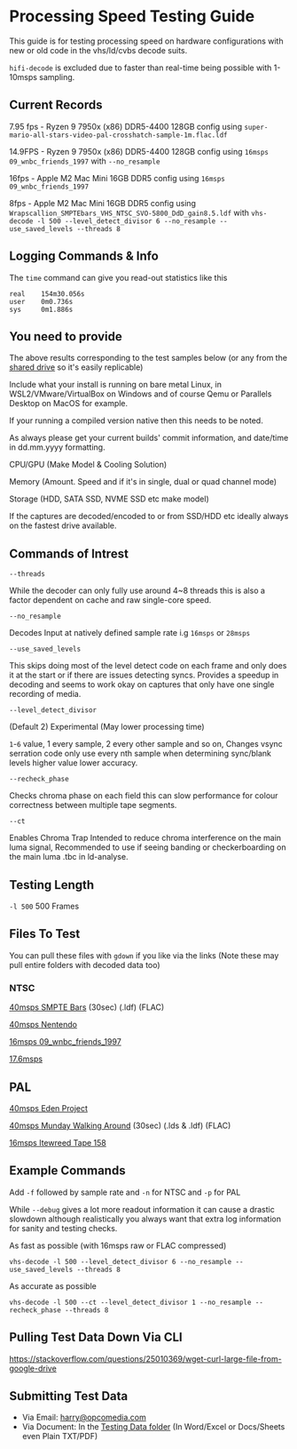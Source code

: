 # Processing Speed Testing Guide 

This guide is for testing processing speed on hardware configurations with new or old code in the vhs/ld/cvbs decode suits. 

`hifi-decode` is excluded due to faster than real-time being possible with 1-10msps sampling.


## Current Records 


7.95 fps - Ryzen 9 7950x (x86) DDR5-4400 128GB config using `super-mario-all-stars-video-pal-crosshatch-sample-1m.flac.ldf`

14.9FPS - Ryzen 9 7950x (x86) DDR5-4400 128GB config using `16msps 09_wnbc_friends_1997` with `--no_resample`

16fps   - Apple M2 Mac Mini 16GB DDR5 config using `16msps 09_wnbc_friends_1997`

8fps    - Apple M2 Mac Mini 16GB DDR5 config using `Wrapscallion_SMPTEbars_VHS_NTSC_SVO-5800_DdD_gain8.5.ldf` with `vhs-decode -l 500 --level_detect_divisor 6 --no_resample --use_saved_levels --threads 8`


## Logging Commands & Info 

The `time` command can give you read-out statistics like this

    real    154m30.056s
    user    0m0.736s
    sys     0m1.886s

## You need to provide

The above results corresponding to the test samples below (or any from the [shared drive](https://drive.google.com/drive/folders/1lzQWdFFfVclEQUDbuwngro0MCusOgPM6?usp=share_link) so it's easily replicable)

Include what your install is running on bare metal Linux, in WSL2/VMware/VirtualBox on Windows and of course Qemu or Parallels Desktop on MacOS for example.

If your running a compiled version native then this needs to be noted.

As always please get your current builds' commit information, and date/time in dd.mm.yyyy formatting. 

CPU/GPU (Make Model & Cooling Solution)

Memory (Amount. Speed and if it's in single, dual or quad channel mode)

Storage (HDD, SATA SSD, NVME SSD etc make model)

If the captures are decoded/encoded to or from SSD/HDD etc ideally always on the fastest drive available.

## Commands of Intrest 

`--threads` 

While the decoder can only fully use around 4~8 threads this is also a factor dependent on cache and raw single-core speed.

`--no_resample`

Decodes Input at natively defined sample rate i.g `16msps` or `28msps`

`--use_saved_levels`

This skips doing most of the level detect code on each frame and only does it at the start or if there are issues detecting syncs. Provides a speedup in decoding and seems to work okay on captures that only have one single recording of media.

`--level_detect_divisor`

(Default 2) Experimental (May lower processing time)

`1`-`6` value, 1 every sample, 2 every other sample and so on, Changes vsync serration code only use every nth sample when determining sync/blank levels higher value lower accuracy.

`--recheck_phase`

Checks chroma phase on each field this can slow performance for colour correctness between multiple tape segments. 

`--ct` 

Enables Chroma Trap Intended to reduce chroma interference on the main luma signal, Recommended to use if seeing banding or checkerboarding on the main luma .tbc in ld-analyse.

## Testing Length 

`-l 500` 500 Frames

## Files To Test 

You can pull these files with `gdown` if you like via the links (Note these may pull entire folders with decoded data too)

### NTSC 

[40msps SMPTE Bars](https://drive.google.com/drive/folders/1sJ0BexVDHAnXSbuJF3-cws1x0tAmxoiE?usp=share_link) (30sec) (.ldf) (FLAC)

[40msps Nentendo](https://drive.google.com/drive/folders/1cDSqBuzBN2LUfstNKLCz95O-iSMqUHLd?usp=sharing)

[16msps 09_wnbc_friends_1997](https://drive.google.com/file/d/1IQglz-azRjkgmYmbCzTl7zux4wfZjJbO/view?usp=sharing)

[17.6msps](https://drive.google.com/file/d/1JXc6MCFC4cGsXwuUxnHqNDSMlJHnadoy/view?usp=share_link)

## PAL 

[40msps Eden Project](https://drive.google.com/file/d/1N8ySlx526wXihG-TrYjiCS6XDPL7aXxO/view?usp=share_link)

[40msps Munday Walking Around](https://drive.google.com/open?id=1jCByYDcpWy-SqNZgBWxSmhWyVw30T90o&authuser=harry%40opcomedia.com&usp=drive_fs) (30sec) (.lds & .ldf) (FLAC)

[16msps Itewreed Tape 158](https://drive.google.com/file/d/1yid6udtcT5HbR0KyabzHqQU0UVxS-KJH/view?usp=sharing)

## Example Commands 

Add `-f` followed by sample rate and `-n` for NTSC and `-p` for PAL

While `--debug` gives a lot more readout information it can cause a drastic slowdown although realistically you always want that extra log information for sanity and testing checks.

As fast as possible (with 16msps raw or FLAC compressed)

`vhs-decode -l 500 --level_detect_divisor 6 --no_resample --use_saved_levels --threads 8`

As accurate as possible 

`vhs-decode -l 500 --ct --level_detect_divisor 1 --no_resample --recheck_phase --threads 8`

## Pulling Test Data Down Via CLI

https://stackoverflow.com/questions/25010369/wget-curl-large-file-from-google-drive


## Submitting Test Data

* Via Email: harry@opcomedia.com 
* Via Document: In the [Testing Data folder](https://drive.google.com/drive/folders/18f6s5TvRjkrT_ai_oSQHpYAK_T7FghYa) (In Word/Excel or Docs/Sheets even Plain TXT/PDF) 